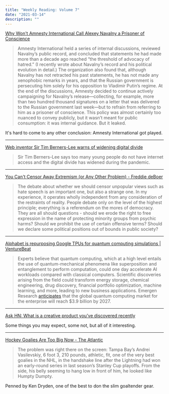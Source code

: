 ```yaml
---
title: "Weekly Reading: Volume 7"
date: "2021-03-14"
description: ""
---
```


[Why Won't Amnesty International Call Alexey Navalny a Prisoner of Conscience](https://www.newyorker.com/news/our-columnists/why-wont-amnesty-international-call-alexey-navalny-a-prisoner-of-conscience)

> Amnesty International held a series of internal discussions, reviewed Navalny’s public record, and concluded that statements he had made more than a decade ago reached “the threshold of advocacy of hatred.” (I recently wrote about Navalny’s record and his political evolution in detail.) The organization also found that, although Navalny has not retracted his past statements, he has not made any xenophobic remarks in years, and that the Russian government is persecuting him solely for his opposition to Vladimir Putin’s regime. At the end of the discussions, Amnesty decided to continue actively campaigning for Navalny’s release—collecting, for example, more than two hundred thousand signatures on a letter that was delivered to the Russian government last week—but to refrain from referring to him as a prisoner of conscience. This policy was almost certainly too nuanced to convey publicly, but it wasn’t meant for public consumption: it was internal guidance. But it leaked.

It's hard to come to any other conclusion: Amnesty International got played.

- - -

[Web inventor Sir Tim Berners-Lee warns of widening digital divide](https://www.bbc.com/news/technology-56367719)

> Sir Tim Berners-Lee says too many young people do not have internet access and the digital divide has widened during the pandemic.

- - - 

[You Can't Censor Away Extremism (or Any Other Problem) - Freddie deBoer](https://freddiedeboer.substack.com/p/you-cant-censor-away-extremism-or)

> The debate about whether we should censor unpopular views such as hate speech is an important one, but also a strange one. In my experience, it operates wholly independent from any consideration of the restraints of reality. People debate only on the level of the highest principle; everything is a referendum on the mores of democracy. They are all should questions - should we erode the right to free expression in the name of protecting minority groups from psychic harms? Should we prohibit the use of certain offensive terms? Should we declare some political positions out of bounds in public society? 

- - - 

[Alphabet is repurposing Google TPUs for quantum computing simulations | VentureBeat](https://venturebeat.com/2021/03/10/alphabet-is-repurposing-google-tpus-for-quantum-computing-simulations/)

> Experts believe that quantum computing, which at a high level entails the use of quantum-mechanical phenomena like superposition and entanglement to perform computation, could one day accelerate AI workloads compared with classical computers. Scientific discoveries arising from the field could transform energy storage, chemical engineering, drug discovery, financial portfolio optimization, machine learning, and more, leading to new business applications. Emergen Research [anticipates](https://www.globenewswire.com/news-release/2021/01/21/2162436/0/en/Quantum-Computing-for-Enterprise-Market-Size-to-Reach-USD-3-907-4-Million-by-2027-Increasing-application-of-quantum-cryptography-for-digital-payments-will-be-the-Key-Factor-Driving.html#:~:text=21%2C%202021%20(GLOBE%20NEWSWIRE),current%20analysis%20by%20Emergen%20Research.) that the global quantum computing market for the enterprise will reach $3.9 billion by 2027.

- - -

[Ask HN: What is a creative product you’ve discovered recently](https://news.ycombinator.com/item?id=26237932)

Some things you may expect, some not, but all of it interesting. 

- - - 

[Hockey Goalies Are Too Big Now - The Atlantic](https://www.theatlantic.com/culture/archive/2021/02/hockey-goalies-are-too-big-now/618021/)

> The problem was right there on the screen: Tampa Bay’s Andrei Vasilevskiy, 6 foot 3, 210 pounds, athletic, fit, one of the very best goalies in the NHL, in the handshake line after the Lightning had won an early-round series in last season’s Stanley Cup playoffs. From the side, his belly seeming to hang low in front of him, he looked like Humpty Dumpty.

Penned by Ken Dryden, one of the best to don the slim goaltender gear. 
